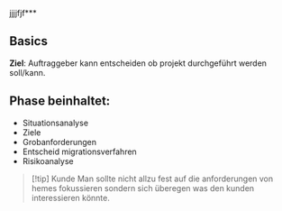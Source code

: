 jjjjfjf***
## Basics
**Ziel**:
Auftraggeber kann entscheiden ob projekt durchgeführt werden soll/kann.
## Phase beinhaltet:
- Situationsanalyse
- Ziele
- Grobanforderungen
- Entscheid migrationsverfahren
- Risikoanalyse


>[!tip] Kunde
>Man sollte nicht allzu fest auf die anforderungen von hemes fokussieren sondern sich überegen was den kunden interessieren könnte.